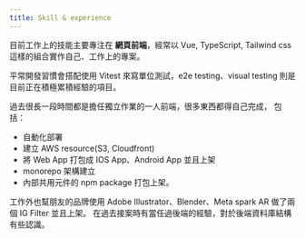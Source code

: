 ```yaml
---
title: Skill & experience
---
```


目前工作上的技能主要專注在 **網頁前端**，經常以 Vue, TypeScript, Tailwind css 這樣的組合實作自己、工作上的專案。

平常開發習慣會搭配使用 Vitest 來寫單位測試，e2e testing、visual testing 則是目前正在積極累積經驗的項目。

過去很長一段時間都是擔任獨立作業的一人前端，很多東西都得自己完成，
包括：

- 自動化部署
- 建立 AWS resource(S3, Cloudfront)
- 將 Web App 打包成 IOS App、Android App 並且上架
- monorepo 架構建立
- 內部共用元件的 npm package 打包上架。

工作外也幫朋友的品牌使用 Adobe Illustrator、Blender、Meta spark AR 做了兩個 IG Filter 並且上架。
在過去接案時有當任過後端的經驗，對於後端資料庫結構有些認識。
